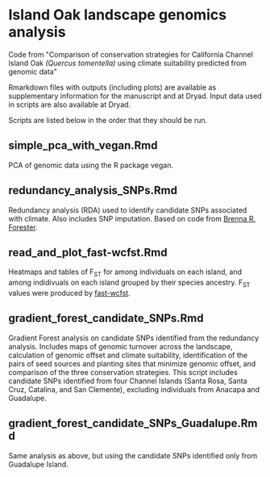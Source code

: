 # Island Oak landscape genomics analysis
Code from "Comparison of conservation strategies for California Channel Island Oak *(Quercus tomentella)* using climate suitability predicted from genomic data"

Rmarkdown files with outputs (including plots) are available as supplementary information for the manuscript and at Dryad. Input data used in scripts are also available at Dryad.

Scripts are listed below in the order that they should be run.

## simple_pca_with_vegan.Rmd

PCA of genomic data using the R package vegan. 

## redundancy_analysis_SNPs.Rmd

Redundancy analysis (RDA) used to identify candidate SNPs associated with climate. Also includes SNP imputation. Based on code from [Brenna R. Forester](https://popgen.nescent.org/2018-03-27_RDA_GEA.html).

## read_and_plot_fast-wcfst.Rmd

 Heatmaps and tables of F<sub>ST</sub> for among individuals on each island, and among indidivuals on each island grouped by their species ancestry. F<sub>ST</sub> values were produced by [fast-wcfst](https://codeberg.org/fontenot/fast-wcfst).

## gradient_forest_candidate_SNPs.Rmd

Gradient Forest analysis on candidate SNPs identified from the redundancy analysis. Includes maps of genomic turnover across the landscape, calculation of genomic offset and climate suitability, identification of the pairs of seed sources and planting sites that minimize genomic offset, and comparison of the three conservation strategies. This script includes candidate SNPs identified from four Channel Islands (Santa Rosa, Santa Cruz, Catalina, and San Clemente), excluding individuals from Anacapa and Guadalupe.

## gradient_forest_candidate_SNPs_Guadalupe.Rmd

Same analysis as above, but using the candidate SNPs identified only from Guadalupe Island.





